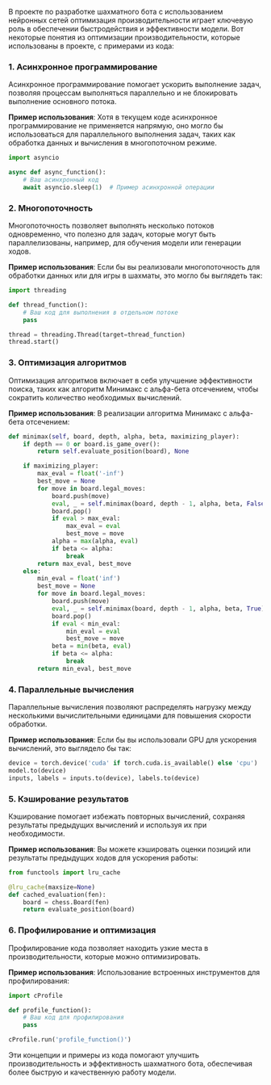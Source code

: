 В проекте по разработке шахматного бота с использованием нейронных сетей оптимизация производительности играет ключевую роль в обеспечении быстродействия и эффективности модели. Вот некоторые понятия из оптимизации производительности, которые использованы в проекте, с примерами из кода:

### 1. **Асинхронное программирование**
Асинхронное программирование помогает ускорить выполнение задач, позволяя процессам выполняться параллельно и не блокировать выполнение основного потока.

**Пример использования**:
Хотя в текущем коде асинхронное программирование не применяется напрямую, оно могло бы использоваться для параллельного выполнения задач, таких как обработка данных и вычисления в многопоточном режиме.

```python
import asyncio

async def async_function():
    # Ваш асинхронный код
    await asyncio.sleep(1)  # Пример асинхронной операции
```

### 2. **Многопоточность**
Многопоточность позволяет выполнять несколько потоков одновременно, что полезно для задач, которые могут быть параллелизованы, например, для обучения модели или генерации ходов.

**Пример использования**:
Если бы вы реализовали многопоточность для обработки данных или для игры в шахматы, это могло бы выглядеть так:

```python
import threading

def thread_function():
    # Ваш код для выполнения в отдельном потоке
    pass

thread = threading.Thread(target=thread_function)
thread.start()
```

### 3. **Оптимизация алгоритмов**
Оптимизация алгоритмов включает в себя улучшение эффективности поиска, таких как алгоритм Минимакс с альфа-бета отсечением, чтобы сократить количество необходимых вычислений.

**Пример использования**:
В реализации алгоритма Минимакс с альфа-бета отсечением:

```python
def minimax(self, board, depth, alpha, beta, maximizing_player):
    if depth == 0 or board.is_game_over():
        return self.evaluate_position(board), None

    if maximizing_player:
        max_eval = float('-inf')
        best_move = None
        for move in board.legal_moves:
            board.push(move)
            eval, _ = self.minimax(board, depth - 1, alpha, beta, False)
            board.pop()
            if eval > max_eval:
                max_eval = eval
                best_move = move
            alpha = max(alpha, eval)
            if beta <= alpha:
                break
        return max_eval, best_move
    else:
        min_eval = float('inf')
        best_move = None
        for move in board.legal_moves:
            board.push(move)
            eval, _ = self.minimax(board, depth - 1, alpha, beta, True)
            board.pop()
            if eval < min_eval:
                min_eval = eval
                best_move = move
            beta = min(beta, eval)
            if beta <= alpha:
                break
        return min_eval, best_move
```

### 4. **Параллельные вычисления**
Параллельные вычисления позволяют распределять нагрузку между несколькими вычислительными единицами для повышения скорости обработки.

**Пример использования**:
Если бы вы использовали GPU для ускорения вычислений, это выглядело бы так:

```python
device = torch.device('cuda' if torch.cuda.is_available() else 'cpu')
model.to(device)
inputs, labels = inputs.to(device), labels.to(device)
```

### 5. **Кэширование результатов**
Кэширование помогает избежать повторных вычислений, сохраняя результаты предыдущих вычислений и используя их при необходимости.

**Пример использования**:
Вы можете кэшировать оценки позиций или результаты предыдущих ходов для ускорения работы:

```python
from functools import lru_cache

@lru_cache(maxsize=None)
def cached_evaluation(fen):
    board = chess.Board(fen)
    return evaluate_position(board)
```

### 6. **Профилирование и оптимизация**
Профилирование кода позволяет находить узкие места в производительности, которые можно оптимизировать.

**Пример использования**:
Использование встроенных инструментов для профилирования:

```python
import cProfile

def profile_function():
    # Ваш код для профилирования
    pass

cProfile.run('profile_function()')
```

Эти концепции и примеры из кода помогают улучшить производительность и эффективность шахматного бота, обеспечивая более быструю и качественную работу модели.
